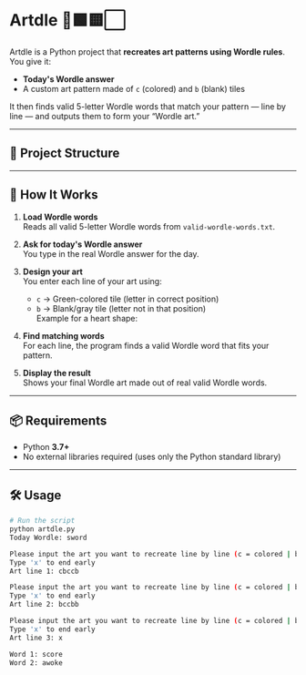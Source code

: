 # Artdle 🎨🟩🟨⬜

Artdle is a Python project that **recreates art patterns using Wordle rules**.  
You give it:
- **Today's Wordle answer**  
- A custom art pattern made of `c` (colored) and `b` (blank) tiles

It then finds valid 5-letter Wordle words that match your pattern — line by line — and outputs them to form your “Wordle art.”

---

## 📂 Project Structure


---

## 🚀 How It Works

1. **Load Wordle words**  
   Reads all valid 5-letter Wordle words from `valid-wordle-words.txt`.

2. **Ask for today's Wordle answer**  
   You type in the real Wordle answer for the day.

3. **Design your art**  
   You enter each line of your art using:
   - `c` → Green-colored tile (letter in correct position)  
   - `b` → Blank/gray tile (letter not in that position)  
   Example for a heart shape:

4. **Find matching words**  
For each line, the program finds a valid Wordle word that fits your pattern.

5. **Display the result**  
Shows your final Wordle art made out of real valid Wordle words.

---

## 📦 Requirements

- Python **3.7+**
- No external libraries required (uses only the Python standard library)

---

## 🛠 Usage

```bash
# Run the script
python artdle.py
Today Wordle: sword

Please input the art you want to recreate line by line (c = colored | b = blank)
Type 'x' to end early
Art line 1: cbccb

Please input the art you want to recreate line by line (c = colored | b = blank)
Type 'x' to end early
Art line 2: bccbb

Please input the art you want to recreate line by line (c = colored | b = blank)
Type 'x' to end early
Art line 3: x

Word 1: score
Word 2: awoke
